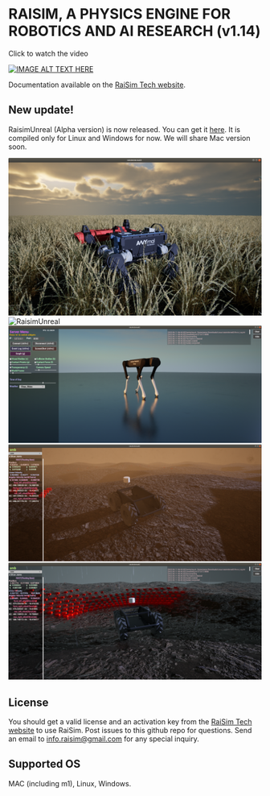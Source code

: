 # RAISIM, A PHYSICS ENGINE FOR ROBOTICS AND AI RESEARCH (v1.14)

Click to watch the video

[![IMAGE ALT TEXT HERE](https://img.youtube.com/vi/CN0ah5-OWik/0.jpg)](https://www.youtube.com/watch?v=CN0ah5-OWik)

Documentation available on the [RaiSim Tech website](http://raisim.com).

## New update!

RaisimUnreal (Alpha version) is now released. You can get it [here](https://github.com/raisimTech/raisimLib/releases).
It is compiled only for Linux and Windows for now.
We will share Mac version soon.

![RaisimUnreal](docs/image/raisimUnreal1.png)
![RaisimUnreal](docs/image/raisimUnreal2.png)
![RaisimUnreal](docs/image/raisimUnreal3.png)
![RaisimUnreal](docs/image/raisimUnreal4.png)
![RaisimUnreal](docs/image/raisimUnreal5.png)

## License

You should get a valid license and an activation key from the [RaiSim Tech website](http://raisim.com) to use RaiSim.
Post issues to this github repo for questions. 
Send an email to info.raisim@gmail.com for any special inquiry.

## Supported OS

MAC (including m1), Linux, Windows.








